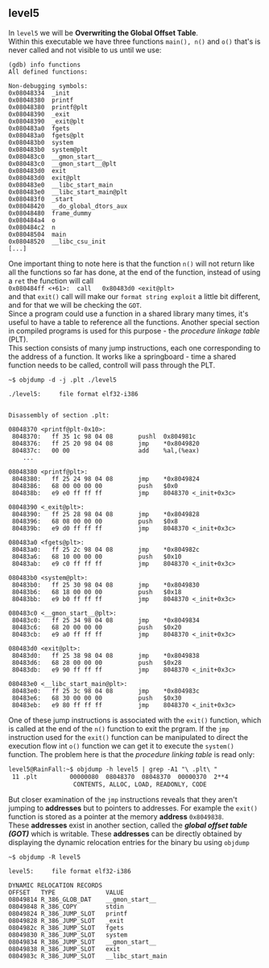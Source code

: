 ## level5
In `level5` we will be __Overwriting the Global Offset Table__. <br> Within this executable we have three functions `main(), n()` and `o()` that's is never called and
not visible to us until we use:
```
(gdb) info functions
All defined functions:

Non-debugging symbols:
0x08048334  _init
0x08048380  printf
0x08048380  printf@plt
0x08048390  _exit
0x08048390  _exit@plt
0x080483a0  fgets
0x080483a0  fgets@plt
0x080483b0  system
0x080483b0  system@plt
0x080483c0  __gmon_start__
0x080483c0  __gmon_start__@plt
0x080483d0  exit
0x080483d0  exit@plt
0x080483e0  __libc_start_main
0x080483e0  __libc_start_main@plt
0x080483f0  _start
0x08048420  __do_global_dtors_aux
0x08048480  frame_dummy
0x080484a4  o
0x080484c2  n
0x08048504  main
0x08048520  __libc_csu_init
[...]
```
One important thing to note here is that the function `n()` will not return like all the functions so far has done, at the end of the function, instead of using
a `ret` the function will call <br> `0x080484ff <+61>:	call   0x80483d0 <exit@plt>` <br> and that `exit()` call will make our `format string exploit` a little
bit different, and for that we will be checking the `GOT`. <br>
Since a program could use a function in a shared library many times, it's useful to have a table to reference all the functions. Another special section in compiled
programs is used for this purpose - the *procedure linkage table* (PLT).<br> This section consists of many jump instructions, each one corresponding to the address
of a function. It works like a springboard - time a shared function needs to be called, controll will pass through the PLT.
```
~$ objdump -d -j .plt ./level5

./level5:     file format elf32-i386


Disassembly of section .plt:

08048370 <printf@plt-0x10>:
 8048370:	ff 35 1c 98 04 08    	pushl  0x804981c
 8048376:	ff 25 20 98 04 08    	jmp    *0x8049820
 804837c:	00 00                	add    %al,(%eax)
	...

08048380 <printf@plt>:
 8048380:	ff 25 24 98 04 08    	jmp    *0x8049824
 8048386:	68 00 00 00 00       	push   $0x0
 804838b:	e9 e0 ff ff ff       	jmp    8048370 <_init+0x3c>

08048390 <_exit@plt>:
 8048390:	ff 25 28 98 04 08    	jmp    *0x8049828
 8048396:	68 08 00 00 00       	push   $0x8
 804839b:	e9 d0 ff ff ff       	jmp    8048370 <_init+0x3c>

080483a0 <fgets@plt>:
 80483a0:	ff 25 2c 98 04 08    	jmp    *0x804982c
 80483a6:	68 10 00 00 00       	push   $0x10
 80483ab:	e9 c0 ff ff ff       	jmp    8048370 <_init+0x3c>

080483b0 <system@plt>:
 80483b0:	ff 25 30 98 04 08    	jmp    *0x8049830
 80483b6:	68 18 00 00 00       	push   $0x18
 80483bb:	e9 b0 ff ff ff       	jmp    8048370 <_init+0x3c>

080483c0 <__gmon_start__@plt>:
 80483c0:	ff 25 34 98 04 08    	jmp    *0x8049834
 80483c6:	68 20 00 00 00       	push   $0x20
 80483cb:	e9 a0 ff ff ff       	jmp    8048370 <_init+0x3c>

080483d0 <exit@plt>:
 80483d0:	ff 25 38 98 04 08    	jmp    *0x8049838
 80483d6:	68 28 00 00 00       	push   $0x28
 80483db:	e9 90 ff ff ff       	jmp    8048370 <_init+0x3c>

080483e0 <__libc_start_main@plt>:
 80483e0:	ff 25 3c 98 04 08    	jmp    *0x804983c
 80483e6:	68 30 00 00 00       	push   $0x30
 80483eb:	e9 80 ff ff ff       	jmp    8048370 <_init+0x3c>
```
One of these jump instructions is associated with the `exit()` function, which is called at the end of the `n()` function to exit the prgram. If the `jmp` 
instruction used for the `exit()` function can be manipulated to direct the execution flow int `o()` function we can get it to execute the `system()` function.
The problem here is that the *procedure linking table* is read only:
```diff
level5@RainFall:~$ objdump -h level5 | grep -A1 "\ .plt\ "
 11 .plt         00000080  08048370  08048370  00000370  2**4
                  CONTENTS, ALLOC, LOAD, READONLY, CODE
```
But closer examination of the `jmp` instructions reveals that they aren't jumping to __addresses__ but to pointers to addresses. For example the `exit()` function is stored as a pointer at the memory __address__ `0x8049838`. <br> These __addresses__ exist in another section, called the __*global offset table (GOT)*__ which is writable. These __addresses__ can be directly obtained by displaying the dynamic relocation entries for the binary bu using `objdump`
```
~$ objdump -R level5

level5:     file format elf32-i386

DYNAMIC RELOCATION RECORDS
OFFSET   TYPE              VALUE
08049814 R_386_GLOB_DAT    __gmon_start__
08049848 R_386_COPY        stdin
08049824 R_386_JUMP_SLOT   printf
08049828 R_386_JUMP_SLOT   _exit
0804982c R_386_JUMP_SLOT   fgets
08049830 R_386_JUMP_SLOT   system
08049834 R_386_JUMP_SLOT   __gmon_start__
08049838 R_386_JUMP_SLOT   exit
0804983c R_386_JUMP_SLOT   __libc_start_main
```
